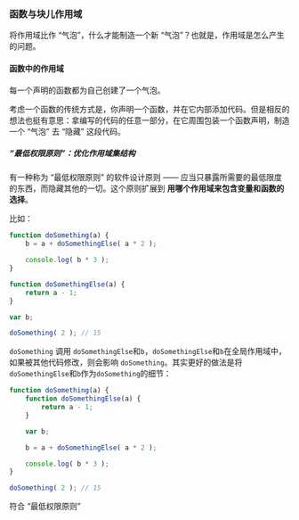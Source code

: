 ### 函数与块儿作用域

将作用域比作 “气泡”，什么才能制造一个新 “气泡”？也就是，作用域是怎么产生的问题。

#### 函数中的作用域

每一个声明的函数都为自己创建了一个气泡。

考虑一个函数的传统方式是，你声明一个函数，并在它内部添加代码。但是相反的想法也挺有意思：拿编写的代码的任意一部分，在它周围包装一个函数声明，制造一个 “气泡” 去 “隐藏” 这段代码。

##### “最低权限原则”：优化作用域集结构

有一种称为 “最低权限原则” 的软件设计原则 —— 应当只暴露所需要的最低限度的东西，而隐藏其他的一切。这个原则扩展到 **用哪个作用域来包含变量和函数的选择**。

比如：

```javascript
function doSomething(a) {
	b = a + doSomethingElse( a * 2 );

	console.log( b * 3 );
}

function doSomethingElse(a) {
	return a - 1;
}

var b;

doSomething( 2 ); // 15
```

`doSomething` 调用 `doSomethingElse`和`b`，`doSomethingElse`和`b`在全局作用域中，如果被其他代码修改，则会影响 `doSomething`。其实更好的做法是将 `doSomethingElse`和`b`作为`doSomething`的细节：

```javascript
function doSomething(a) {
	function doSomethingElse(a) {
		return a - 1;
	}

	var b;

	b = a + doSomethingElse( a * 2 );

	console.log( b * 3 );
}

doSomething( 2 ); // 15
```

符合 “最低权限原则”

